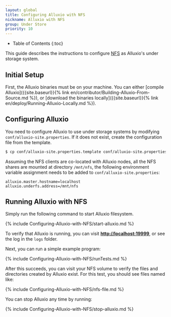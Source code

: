 ```yaml
---
layout: global
title: Configuring Alluxio with NFS
nickname: Alluxio with NFS
group: Under Store
priority: 10
---
```

* Table of Contents
{:toc}

This guide describes the instructions to configure [NFS](http://nfs.sourceforge.net) as Alluxio's under
storage system.

## Initial Setup

First, the Alluxio binaries must be on your machine. You can either
[compile Alluxio]({{site.baseurl}}{% link en/contributor/Building-Alluxio-From-Source.md %}), or
[download the binaries locally]({{site.baseurl}}{% link en/deploy/Running-Alluxio-Locally.md %}).

## Configuring Alluxio

You need to configure Alluxio to use under storage systems by modifying
`conf/alluxio-site.properties`. If it does not exist, create the configuration file from the
template.

```bash
$ cp conf/alluxio-site.properties.template conf/alluxio-site.properties
```

Assuming the NFS clients are co-located with Alluxio nodes, all the NFS shares are mounted at
directory `/mnt/nfs`, the following environment variable assignment needs to be added to
`conf/alluxio-site.properties`:

```
alluxio.master.hostname=localhost
alluxio.underfs.address=/mnt/nfs
```

## Running Alluxio with NFS

Simply run the following command to start Alluxio filesystem.

{% include Configuring-Alluxio-with-NFS/start-alluxio.md %}

To verify that Alluxio is running, you can visit
**[http://localhost:19999](http://localhost:19999)**, or see the log in the `logs` folder.

Next, you can run a simple example program:

{% include Configuring-Alluxio-with-NFS/runTests.md %}

After this succeeds, you can visit your NFS volume to verify the files and directories created
by Alluxio exist. For this test, you should see files named like:

{% include Configuring-Alluxio-with-NFS/nfs-file.md %}

You can stop Alluxio any time by running:

{% include Configuring-Alluxio-with-NFS/stop-alluxio.md %}
